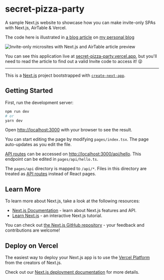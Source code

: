 # secret-pizza-party

A sample Next.js website to showcase how you can make invite-only SPAs with Next.js, AirTable &amp; Vercel.

The code here is illustrated in [a blog article](https://loige.co/invite-only-microsites-with-nextjs-and-airtable/) on [my personal blog](https://loige.co/)

![Invite-only microsites with Next.js and AirTable article preview](https://loige.co/static/a86aea86f43d71abeca0f9afc7f44afd/invite-only-microsites-with-nextjs-and-airtable-fb.png)


You can see this application live at [secret-pizza-party.vercel.app](https://secret-pizza-party.vercel.app/), but you'll need to read the article to find out a valid Invite code to access it! 😜


---


This is a [Next.js](https://nextjs.org/) project bootstrapped with [`create-next-app`](https://github.com/vercel/next.js/tree/canary/packages/create-next-app).

## Getting Started

First, run the development server:

```bash
npm run dev
# or
yarn dev
```

Open [http://localhost:3000](http://localhost:3000) with your browser to see the result.

You can start editing the page by modifying `pages/index.tsx`. The page auto-updates as you edit the file.

[API routes](https://nextjs.org/docs/api-routes/introduction) can be accessed on [http://localhost:3000/api/hello](http://localhost:3000/api/hello). This endpoint can be edited in `pages/api/hello.ts`.

The `pages/api` directory is mapped to `/api/*`. Files in this directory are treated as [API routes](https://nextjs.org/docs/api-routes/introduction) instead of React pages.

## Learn More

To learn more about Next.js, take a look at the following resources:

- [Next.js Documentation](https://nextjs.org/docs) - learn about Next.js features and API.
- [Learn Next.js](https://nextjs.org/learn) - an interactive Next.js tutorial.

You can check out [the Next.js GitHub repository](https://github.com/vercel/next.js/) - your feedback and contributions are welcome!

## Deploy on Vercel

The easiest way to deploy your Next.js app is to use the [Vercel Platform](https://vercel.com/new?utm_medium=default-template&filter=next.js&utm_source=create-next-app&utm_campaign=create-next-app-readme) from the creators of Next.js.

Check out our [Next.js deployment documentation](https://nextjs.org/docs/deployment) for more details.
